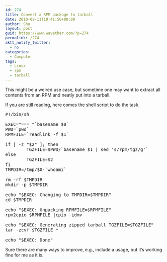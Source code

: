 ```yaml
---
id: 274
title: Convert a RPM package to tarball
date: 2010-08-11T10:41:56+00:00
author: Shu
layout: post
guid: https://www.wavether.com/?p=274
permalink: /274
aktt_notify_twitter:
  - no
categories:
  - Computer
tags:
  - Linux
  - rpm
  - tarball
---
```

This might be a weired use case, but sometime one may want to extract all contents from an RPM and neatly put into a tarball.

If you are still reading, here comes the shell script to do the task.

<pre>#!/bin/sh

EXEC="=== "`basename $0`
PWD=`pwd`
RPMFILE=`readlink -f $1`

if [ -z "$2" ]; then
        TGZFILE=$PWD/`basename $1 | sed 's/rpm/tgz/g'`
else
        TGZFILE=$2
fi
TMPDIR=/tmp/$0-`whoami`

rm -rf $TMPDIR
mkdir -p $TMPDIR

echo "$EXEC: Changing to TMPDIR=$TMPDIR"
cd $TMPDIR

echo "$EXEC: Unpacking RPMFILE=$RPMFILE"
rpm2cpio $RPMFILE |cpio -idmv

echo "$EXEC: Generating zipped tarball TGZFILE=$TGZFILE"
tar -zcvf $TGZFILE *

echo "$EXEC: Done"</pre>

Sure there are many ways to improve, e.g., include a usage, but it&#8217;s working fine for me as it is.
